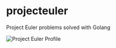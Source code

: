 # projecteuler
Project Euler problems solved with Golang

![Project Euler Profile](https://projecteuler.net/profile/mycrEEpy.png)
